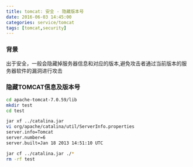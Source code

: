 ```yaml
---
title: tomcat: 安全 - 隐藏版本号
date: 2016-06-03 14:45:00
categories: service/tomcat
tags: [tomcat,security]
---
```


### 背景 
出于安全，一般会隐藏掉服务器信息和对应的版本,避免攻击者通过当前版本的服务器软件的漏洞进行攻击

### 隐藏TOMCAT信息及版本号
``` bash
cd apache-tomcat-7.0.59/lib
mkdir test
cd test

jar xf ../catalina.jar
vi org/apache/catalina/util/ServerInfo.properties
server.info=Tomcat
server.number=6
server.built=Jan 18 2013 14:51:10 UTC

jar cf ../catalina.jar ./*
rm -rf test
```